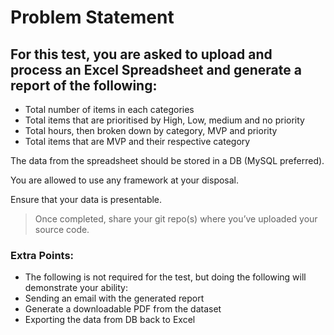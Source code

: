 # Problem Statement

## For this test, you are asked to upload and process an Excel Spreadsheet and generate a report of the following:

- Total number of items in each categories
- Total items that are prioritised by High, Low, medium and no priority
- Total hours, then broken down by category, MVP and priority
- Total items that are MVP and their respective category

The data from the spreadsheet should be stored in a DB (MySQL preferred).

You are allowed to use any framework at your disposal.

Ensure that your data is presentable.

> Once completed, share your git repo(s) where you’ve uploaded your source code.

### Extra Points:

- The following is not required for the test, but doing the following will demonstrate your ability:
- Sending an email with the generated report
- Generate a downloadable PDF from the dataset
- Exporting the data from DB back to Excel
